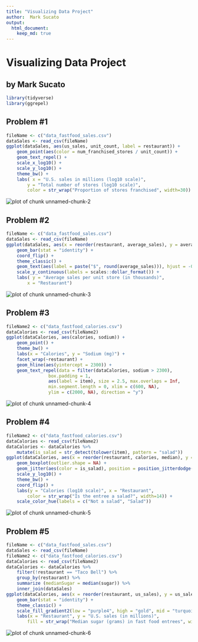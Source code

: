 ```yaml
---
title: "Visualizing Data Project"
author:  Mark Sucato
output: 
  html_document:
    keep_md: true
---
```


# Visualizing Data Project
## by Mark Sucato


```r
library(tidyverse)
library(ggrepel)
```

## Problem #1


```r
fileName <- c("data_fastfood_sales.csv")
dataSales <- read_csv(fileName)
ggplot(dataSales, aes(us_sales, unit_count, label = restaurant)) +
	geom_point(aes(color = num_franchised_stores / unit_count)) +
	geom_text_repel() +
	scale_x_log10() +
	scale_y_log10() +
	theme_bw() +
	labs( x = "U.S. sales in millions (log10 scale)",
		y = "Total number of stores (log10 scale)",
		color = str_wrap("Proportion of stores franchised", width=30))
```

![plot of chunk unnamed-chunk-2](figure/unnamed-chunk-2-1.png)

## Problem #2


```r
fileName <- c("data_fastfood_sales.csv")
dataSales <- read_csv(fileName)
ggplot(dataSales, aes(x = reorder(restaurant, average_sales), y = average_sales)) +
	geom_bar(stat = "identity") +
	coord_flip() +
	theme_classic() +
	geom_text(aes(label = paste("$", round(average_sales))), hjust = -0.1) +
	scale_y_continuous(labels = scales::dollar_format()) +
	labs( y = "Average sales per unit store (in thousands)",
		x = "Restaurant")
```

![plot of chunk unnamed-chunk-3](figure/unnamed-chunk-3-1.png)

## Problem #3


```r
fileName2 <- c("data_fastfood_calories.csv")
dataCalories <- read_csv(fileName2)
ggplot(dataCalories, aes(calories, sodium)) +
	geom_point() +
	theme_bw() +
	labs(x = "Calories", y = "Sodium (mg)") +
	facet_wrap(~restaurant) +
	geom_hline(aes(yintercept = 2300)) +
	geom_text_repel(data = filter(dataCalories, sodium > 2300),
				box.padding = 1, 
				aes(label = item), size = 2.5, max.overlaps = Inf,
				min.segment.length = 0, xlim = c(600, NA),
				ylim = c(2000, NA), direction = "y")
```

![plot of chunk unnamed-chunk-4](figure/unnamed-chunk-4-1.png)

## Problem #4


```r
fileName2 <- c("data_fastfood_calories.csv")
dataCalories <- read_csv(fileName2)
dataCalories <- dataCalories %>%
	mutate(is_salad = str_detect(tolower(item), pattern = "salad"))
ggplot(dataCalories, aes(x = reorder(restaurant, calories, median), y = calories)) +
	geom_boxplot(outlier.shape = NA) +
	geom_jitter(aes(color = is_salad), position = position_jitterdodge()) +
	scale_y_log10() +
	theme_bw() + 
	coord_flip() +
	labs(y = "Calories (log10 scale)", x = "Restaurant",
		color = str_wrap("Is the entree a salad?", width=14)) +
	scale_color_hue(labels = c("Not a salad", "Salad"))
```

![plot of chunk unnamed-chunk-5](figure/unnamed-chunk-5-1.png)

## Problem #5


```r
fileName <- c("data_fastfood_sales.csv")
dataSales <- read_csv(fileName)
fileName2 <- c("data_fastfood_calories.csv")
dataCalories <- read_csv(fileName2)
dataCalories <- dataCalories %>%
	filter(!restaurant == "Taco Bell") %>%
	group_by(restaurant) %>%
	summarize (medianSugar = median(sugar)) %>%
	inner_join(dataSales)
ggplot(dataCalories, aes(x = reorder(restaurant, us_sales), y = us_sales, fill = medianSugar)) +
	geom_bar(stat = "identity") +
	theme_classic() +
	scale_fill_gradient2(low = "purple4", high = "gold", mid = "turquoise4", midpoint = 7.5) +
	labs(x = "Restaurant", y = "U.S. sales (in millions)", 
		fill = str_wrap("Median sugar (grams) in fast food entrees", width = 20))
```

![plot of chunk unnamed-chunk-6](figure/unnamed-chunk-6-1.png)
